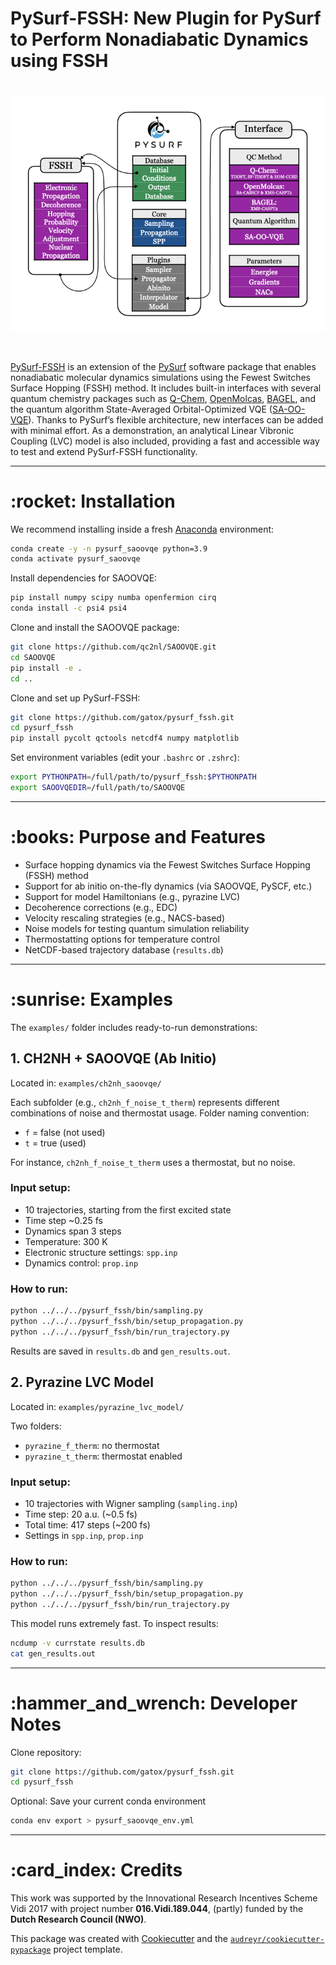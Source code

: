 # PySurf-FSSH: New Plugin for PySurf to Perform Nonadiabatic Dynamics using FSSH

# <img src="https://raw.githubusercontent.com/gatox/pysurf_fssh/master/docs/logo_pysurf_fssh.jpeg">

#

[PySurf-FSSH](https://doi.org/10.1021/acs.jctc.4c00012) is an extension of the [PySurf](https://github.com/mfsjmenger/pysurf) software package that enables nonadiabatic molecular dynamics simulations using the Fewest Switches Surface Hopping (FSSH) method. It includes built-in interfaces with several quantum chemistry packages such as [Q-Chem](https://manual.q-chem.com/latest/), [OpenMolcas](https://gitlab.com/Molcas/OpenMolcas), [BAGEL](https://nubakery.org/), and the quantum algorithm State-Averaged Orbital-Optimized VQE ([SA-OO-VQE](https://github.com/qc2nl/SAOOVQE)). Thanks to PySurf’s flexible architecture, new interfaces can be added with minimal effort. As a demonstration, an analytical Linear Vibronic Coupling (LVC) model is also included, providing a fast and accessible way to test and extend PySurf-FSSH functionality.

---

# \:rocket: Installation

We recommend installing inside a fresh [Anaconda](https://www.anaconda.com/) environment:

```bash
conda create -y -n pysurf_saoovqe python=3.9
conda activate pysurf_saoovqe
```

Install dependencies for SAOOVQE:

```bash
pip install numpy scipy numba openfermion cirq
conda install -c psi4 psi4
```

Clone and install the SAOOVQE package:

```bash
git clone https://github.com/qc2nl/SAOOVQE.git
cd SAOOVQE
pip install -e .
cd ..
```

Clone and set up PySurf-FSSH:

```bash
git clone https://github.com/gatox/pysurf_fssh.git
cd pysurf_fssh
pip install pycolt qctools netcdf4 numpy matplotlib
```

Set environment variables (edit your `.bashrc` or `.zshrc`):

```bash
export PYTHONPATH=/full/path/to/pysurf_fssh:$PYTHONPATH
export SAOOVQEDIR=/full/path/to/SAOOVQE
```

---

# \:books: Purpose and Features

- Surface hopping dynamics via the Fewest Switches Surface Hopping (FSSH) method
- Support for ab initio on-the-fly dynamics (via SAOOVQE, PySCF, etc.)
- Support for model Hamiltonians (e.g., pyrazine LVC)
- Decoherence corrections (e.g., EDC)
- Velocity rescaling strategies (e.g., NACS-based)
- Noise models for testing quantum simulation reliability
- Thermostatting options for temperature control
- NetCDF-based trajectory database (`results.db`)

---

# \:sunrise: Examples

The `examples/` folder includes ready-to-run demonstrations:

## 1. CH2NH + SAOOVQE (Ab Initio)

Located in: `examples/ch2nh_saoovqe/`

Each subfolder (e.g., `ch2nh_f_noise_t_therm`) represents different combinations of noise and thermostat usage. Folder naming convention:

- `f` = false (not used)
- `t` = true (used)

For instance, `ch2nh_f_noise_t_therm` uses a thermostat, but no noise.

### Input setup:

- 10 trajectories, starting from the first excited state
- Time step \~0.25 fs
- Dynamics span 3 steps
- Temperature: 300 K
- Electronic structure settings: `spp.inp`
- Dynamics control: `prop.inp`

### How to run:

```bash
python ../../../pysurf_fssh/bin/sampling.py
python ../../../pysurf_fssh/bin/setup_propagation.py
python ../../../pysurf_fssh/bin/run_trajectory.py
```

Results are saved in `results.db` and `gen_results.out`.

## 2. Pyrazine LVC Model

Located in: `examples/pyrazine_lvc_model/`

Two folders:

- `pyrazine_f_therm`: no thermostat
- `pyrazine_t_therm`: thermostat enabled

### Input setup:

- 10 trajectories with Wigner sampling (`sampling.inp`)
- Time step: 20 a.u. (\~0.5 fs)
- Total time: 417 steps (\~200 fs)
- Settings in `spp.inp`, `prop.inp`

### How to run:

```bash
python ../../../pysurf_fssh/bin/sampling.py
python ../../../pysurf_fssh/bin/setup_propagation.py
python ../../../pysurf_fssh/bin/run_trajectory.py
```

This model runs extremely fast. To inspect results:

```bash
ncdump -v currstate results.db
cat gen_results.out
```

---

# \:hammer\_and\_wrench: Developer Notes

Clone repository:

```bash
git clone https://github.com/gatox/pysurf_fssh.git
cd pysurf_fssh
```

Optional: Save your current conda environment

```bash
conda env export > pysurf_saoovqe_env.yml
```

---

# \:card_index: Credits

This work was supported by the Innovational Research Incentives Scheme Vidi 2017 with project number **016.Vidi.189.044**, (partly) funded by the **Dutch Research Council (NWO)**.

This package was created with [Cookiecutter](https://github.com/audreyr/cookiecutter) and the [`audreyr/cookiecutter-pypackage`](https://github.com/audreyr/cookiecutter-pypackage) project template.
